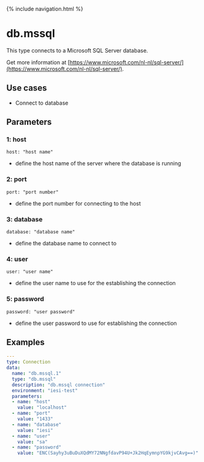 {% include navigation.html %}

# db.mssql

This type connects to a Microsoft SQL Server database.

Get more information at [https://www.microsoft.com/nl-nl/sql-server/](https://www.microsoft.com/nl-nl/sql-server/).

## Use cases

* Connect to database

## Parameters

### 1: host

`host: "host name"`
* define the host name of the server where the database is running

### 2: port

`port: "port number"`
* define the port number for connecting to the host

### 3: database

`database: "database name"`
* define the database name to connect to

### 4: user

`user: "user name"`
* define the user name to use for the establishing the connection

### 5: password

`password: "user password"`
* define the user password to use for establishing the connection

## Examples

```yaml
---
type: Connection
data:
  name: "db.mssql.1"
  type: "db.mssql"
  description: "db.mssql connection"
  environment: "iesi-test"
  parameters:
  - name: "host"
    value: "localhost"
  - name: "port"
    value: "1433"
  - name: "database"
    value: "iesi"
  - name: "user"
    value: "sa"
  - name: "password"
    value: "ENC(Sayhy3uBuDuXQdMY72NNgfdavP94U+Jk2HqEymnpYG9kjvCAvg==)"
```